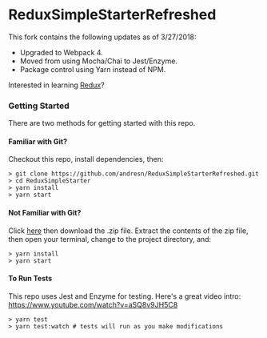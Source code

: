 # ReduxSimpleStarterRefreshed

This fork contains the following updates as of 3/27/2018:
- Upgraded to Webpack 4.
- Moved from using Mocha/Chai to Jest/Enzyme.
- Package control using Yarn instead of NPM.

Interested in learning [Redux](https://www.udemy.com/react-redux/)?

### Getting Started

There are two methods for getting started with this repo.

#### Familiar with Git?
Checkout this repo, install dependencies, then:

```
> git clone https://github.com/andresn/ReduxSimpleStarterRefreshed.git
> cd ReduxSimpleStarter
> yarn install
> yarn start
```

#### Not Familiar with Git?
Click [here](https://github.com/andresn/ReduxSimpleStarterRefreshedr/releases) then download the .zip file.  Extract the contents of the zip file, then open your terminal, change to the project directory, and:

```
> yarn install
> yarn start
```

#### To Run Tests
This repo uses Jest and Enzyme for testing. Here's a great video intro: https://www.youtube.com/watch?v=aSQ8v9JH5C8

```
> yarn test
> yarn test:watch # tests will run as you make modifications
```
